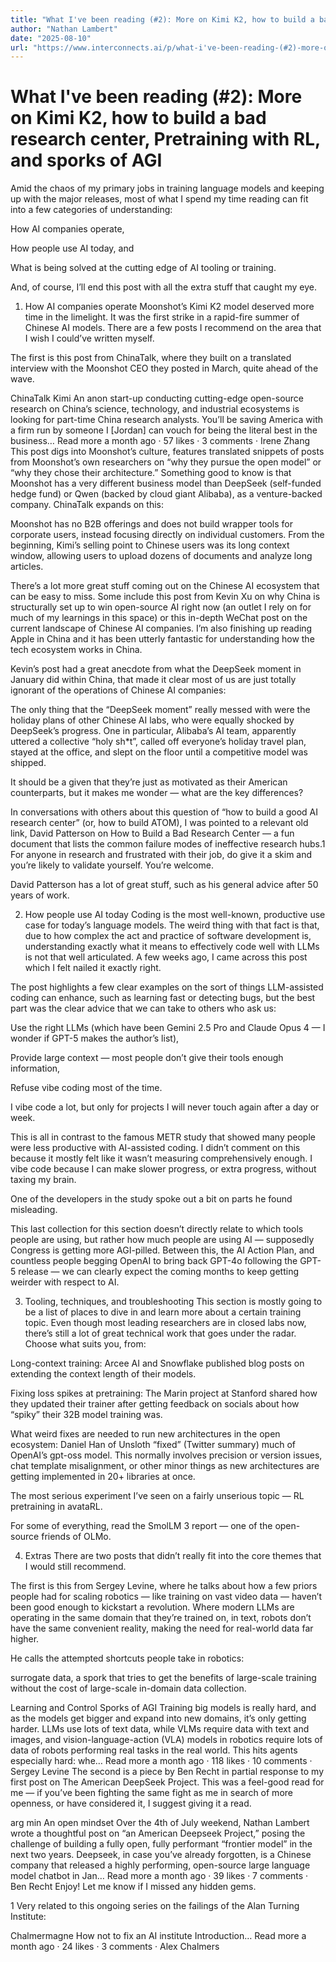 ```yaml
---
title: "What I've been reading (#2): More on Kimi K2, how to build a bad research center, Pretraining with RL, and sporks of AGI"
author: "Nathan Lambert"
date: "2025-08-10"
url: "https://www.interconnects.ai/p/what-i've-been-reading-(#2)-more-on-kimi-k2-how-to-build-a-bad-research-center-pretraining-with-rl-and-sporks-of-agi"
---
```


# What I've been reading (#2): More on Kimi K2, how to build a bad research center, Pretraining with RL, and sporks of AGI

Amid the chaos of my primary jobs in training language models and keeping up with the major releases, most of what I spend my time reading can fit into a few categories of understanding:

How AI companies operate,

How people use AI today, and

What is being solved at the cutting edge of AI tooling or training.

And, of course, I’ll end this post with all the extra stuff that caught my eye.


1. How AI companies operate
Moonshot’s Kimi K2 model deserved more time in the limelight. It was the first strike in a rapid-fire summer of Chinese AI models. There are a few posts I recommend on the area that I wish I could’ve written myself.

The first is this post from ChinaTalk, where they built on a translated interview with the Moonshot CEO they posted in March, quite ahead of the wave.


ChinaTalk
Kimi
An anon start-up conducting cutting-edge open-source research on China’s science, technology, and industrial ecosystems is looking for part-time China research analysts. You’ll be saving America with a firm run by someone I [Jordan] can vouch for being the literal best in the business…
Read more
a month ago · 57 likes · 3 comments · Irene Zhang
This post digs into Moonshot’s culture, features translated snippets of posts from Moonshot’s own researchers on “why they pursue the open model” or “why they chose their architecture.” Something good to know is that Moonshot has a very different business model than DeepSeek (self-funded hedge fund) or Qwen (backed by cloud giant Alibaba), as a venture-backed company. ChinaTalk expands on this:

Moonshot has no B2B offerings and does not build wrapper tools for corporate users, instead focusing directly on individual customers. From the beginning, Kimi’s selling point to Chinese users was its long context window, allowing users to upload dozens of documents and analyze long articles.

There’s a lot more great stuff coming out on the Chinese AI ecosystem that can be easy to miss. Some include this post from Kevin Xu on why China is structurally set up to win open-source AI right now (an outlet I rely on for much of my learnings in this space) or this in-depth WeChat post on the current landscape of Chinese AI companies. I’m also finishing up reading Apple in China and it has been utterly fantastic for understanding how the tech ecosystem works in China.

Kevin’s post had a great anecdote from what the DeepSeek moment in January did within China, that made it clear most of us are just totally ignorant of the operations of Chinese AI companies:

The only thing that the “DeepSeek moment” really messed with were the holiday plans of other Chinese AI labs, who were equally shocked by DeepSeek’s progress. One in particular, Alibaba’s AI team, apparently uttered a collective “holy sh*t”, called off everyone’s holiday travel plan, stayed at the office, and slept on the floor until a competitive model was shipped.

It should be a given that they’re just as motivated as their American counterparts, but it makes me wonder — what are the key differences?

In conversations with others about this question of “how to build a good AI research center” (or, how to build ATOM), I was pointed to a relevant old link, David Patterson on How to Build a Bad Research Center — a fun document that lists the common failure modes of ineffective research hubs.1 For anyone in research and frustrated with their job, do give it a skim and you’re likely to validate yourself. You’re welcome.

David Patterson has a lot of great stuff, such as his general advice after 50 years of work.



2. How people use AI today
Coding is the most well-known, productive use case for today’s language models. The weird thing with that fact is that, due to how complex the act and practice of software development is, understanding exactly what it means to effectively code well with LLMs is not that well articulated. A few weeks ago, I came across this post which I felt nailed it exactly right.

The post highlights a few clear examples on the sort of things LLM-assisted coding can enhance, such as learning fast or detecting bugs, but the best part was the clear advice that we can take to others who ask us:

Use the right LLMs (which have been Gemini 2.5 Pro and Claude Opus 4 — I wonder if GPT-5 makes the author’s list),

Provide large context — most people don’t give their tools enough information,

Refuse vibe coding most of the time.

I vibe code a lot, but only for projects I will never touch again after a day or week.

This is all in contrast to the famous METR study that showed many people were less productive with AI-assisted coding. I didn’t comment on this because it mostly felt like it wasn’t measuring comprehensively enough. I vibe code because I can make slower progress, or extra progress, without taxing my brain.


One of the developers in the study spoke out a bit on parts he found misleading.

This last collection for this section doesn’t directly relate to which tools people are using, but rather how much people are using AI — supposedly Congress is getting more AGI-pilled. Between this, the AI Action Plan, and countless people begging OpenAI to bring back GPT-4o following the GPT-5 release — we can clearly expect the coming months to keep getting weirder with respect to AI.

3. Tooling, techniques, and troubleshooting
This section is mostly going to be a list of places to dive in and learn more about a certain training topic. Even though most leading researchers are in closed labs now, there’s still a lot of great technical work that goes under the radar. Choose what suits you, from:

Long-context training: Arcee AI and Snowflake published blog posts on extending the context length of their models.

Fixing loss spikes at pretraining: The Marin project at Stanford shared how they updated their trainer after getting feedback on socials about how “spiky” their 32B model training was.

What weird fixes are needed to run new architectures in the open ecosystem: Daniel Han of Unsloth “fixed” (Twitter summary) much of OpenAI’s gpt-oss model. This normally involves precision or version issues, chat template misalignment, or other minor things as new architectures are getting implemented in 20+ libraries at once.

The most serious experiment I’ve seen on a fairly unserious topic — RL pretraining in avataRL.

For some of everything, read the SmolLM 3 report — one of the open-source friends of OLMo.

4. Extras
There are two posts that didn’t really fit into the core themes that I would still recommend.

The first is this from Sergey Levine, where he talks about how a few priors people had for scaling robotics — like training on vast video data — haven’t been good enough to kickstart a revolution. Where modern LLMs are operating in the same domain that they’re trained on, in text, robots don’t have the same convenient reality, making the need for real-world data far higher.

He calls the attempted shortcuts people take in robotics:

surrogate data, a spork that tries to get the benefits of large-scale training without the cost of large-scale in-domain data collection.

Learning and Control
Sporks of AGI
Training big models is really hard, and as the models get bigger and expand into new domains, it’s only getting harder. LLMs use lots of text data, while VLMs require data with text and images, and vision-language-action (VLA) models in robotics require lots of data of robots performing real tasks in the real world. This hits agents especially hard: whe…
Read more
a month ago · 118 likes · 10 comments · Sergey Levine
The second is a piece by Ben Recht in partial response to my first post on The American DeepSeek Project. This was a feel-good read for me — if you’ve been fighting the same fight as me in search of more openness, or have considered it, I suggest giving it a read.


arg min
An open mindset
Over the 4th of July weekend, Nathan Lambert wrote a thoughtful post on “an American Deepseek Project,” posing the challenge of building a fully open, fully performant “frontier model” in the next two years. Deepseek, in case you’ve already forgotten, is a Chinese company that released a highly performing, open-source large language model chatbot in Jan…
Read more
a month ago · 39 likes · 7 comments · Ben Recht
Enjoy! Let me know if I missed any hidden gems.

1
Very related to this ongoing series on the failings of the Alan Turning Institute:


Chalmermagne
How not to fix an AI institute
Introduction…
Read more
a month ago · 24 likes · 3 comments · Alex Chalmers